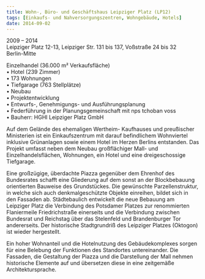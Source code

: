 ```yaml
---
title: Wohn-, Büro- und Geschäftshaus Leipziger Platz (LP12)
tags: [Einkaufs- und Nahversorgungszentren, Wohngebäude, Hotels]
date: 2014-09-02
---
```

2009 – 2014<br/>
Leipziger Platz 12-13, Leipziger Str. 131 bis 137, Voßstraße 24 bis 32<br/>
Berlin-Mitte

Einzelhandel (36.000 m² Verkaufsfläche)<br/>
• Hotel (239 Zimmer)<br/>
• 173 Wohnungen<br/>
• Tiefgarage (763 Stellplätze)<br/>
• Neubau<br/>
• Projektentwicklung<br/>
• Entwurfs-, Genehmigungs- und Ausführungsplanung<br/>
• Federführung in der Planungsgemeinschaft mit nps tchoban voss<br/>
• Bauherr: HGHI Leipziger Platz GmbH<br/>

Auf dem Gelände des ehemaligen Wertheim- Kaufhauses und preußischer Ministerien ist ein Einkaufszentrum mit darauf
befindlichem Wohnviertel inklusive Grünanlagen sowie einem Hotel im Herzen Berlins entstanden. Das Projekt umfasst neben dem Neubau großflächiger Mall- und  Einzelhandelsflächen, Wohnungen, ein Hotel und eine dreigeschossige Tiefgarage.

Eine großzügige, überdachte Piazza gegenüber dem  Ehrenhof des Bundesrates schafft eine Gliederung auf dem sonst
an der Blockbebauung orientierten Bauweise des Grundstückes. Die gewünschte Parzellenstruktur, in welche sich auch
denkmalgeschützte Objekte einreihen, bildet sich in den Fassaden ab.
Städtebaulich entwickelt die neue Bebauung am Leipziger Platz die Verbindung des Potsdamer Platzes zur renommierten
Flaniermeile Friedrichstraße einerseits und die Verbindung zwischen Bundesrat und Reichstag über das Stelenfeld
und Brandenburger Tor andererseits. Der historische Stadtgrundriß des Leipziger Platzes (Oktogon) ist wieder hergestellt.

Ein hoher Wohnanteil und die Hotelnutzung des Gebäudekomplexes sorgen für eine Belebung der Funktionen des Standortes untereinander.
Die Fassaden, die Gestaltung der Piazza und die Darstellung der Mall nehmen historische Elemente
auf und übersetzen diese in eine zeitgemäße Architektursprache. 
